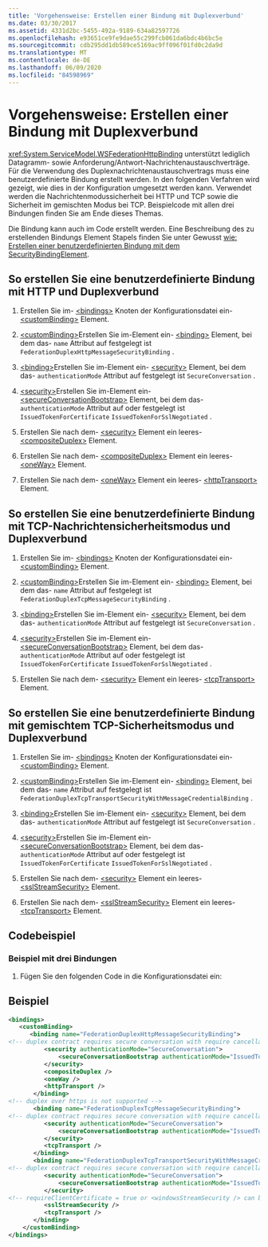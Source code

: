 ```yaml
---
title: 'Vorgehensweise: Erstellen einer Bindung mit Duplexverbund'
ms.date: 03/30/2017
ms.assetid: 4331d2bc-5455-492a-9189-634a82597726
ms.openlocfilehash: e93651ce9fe9dae55c299fcb061da6bdc4b6bc5e
ms.sourcegitcommit: cdb295dd1db589ce5169ac9ff096f01fd0c2da9d
ms.translationtype: MT
ms.contentlocale: de-DE
ms.lasthandoff: 06/09/2020
ms.locfileid: "84598969"
---
```

# <a name="how-to-create-a-duplex-federated-binding"></a>Vorgehensweise: Erstellen einer Bindung mit Duplexverbund

<xref:System.ServiceModel.WSFederationHttpBinding> unterstützt lediglich Datagramm- sowie Anforderung/Antwort-Nachrichtenaustauschverträge. Für die Verwendung des Duplexnachrichtenaustauschvertrags muss eine benutzerdefinierte Bindung erstellt werden. In den folgenden Verfahren wird gezeigt, wie dies in der Konfiguration umgesetzt werden kann. Verwendet werden die Nachrichtenmodussicherheit bei HTTP und TCP sowie die Sicherheit im gemischten Modus bei TCP. Beispielcode mit allen drei Bindungen finden Sie am Ende dieses Themas.

Die Bindung kann auch im Code erstellt werden. Eine Beschreibung des zu erstellenden Bindungs Element Stapels finden Sie unter Gewusst [wie: Erstellen einer benutzerdefinierten Bindung mit dem SecurityBindingElement](how-to-create-a-custom-binding-using-the-securitybindingelement.md).

## <a name="to-create-a-duplex-federated-custom-binding-with-http"></a>So erstellen Sie eine benutzerdefinierte Bindung mit HTTP und Duplexverbund

1. Erstellen Sie im- [\<bindings>](../../configure-apps/file-schema/wcf/bindings.md) Knoten der Konfigurationsdatei ein- [\<customBinding>](../../configure-apps/file-schema/wcf/custombinding.md) Element.

2. [\<customBinding>](../../configure-apps/file-schema/wcf/custombinding.md)Erstellen Sie im-Element ein- [\<binding>](../../configure-apps/file-schema/wcf/bindings.md) Element, bei dem das- `name` Attribut auf festgelegt ist `FederationDuplexHttpMessageSecurityBinding` .

3. [\<binding>](../../configure-apps/file-schema/wcf/bindings.md)Erstellen Sie im-Element ein- [\<security>](../../configure-apps/file-schema/wcf/security-of-custombinding.md) Element, bei dem das- `authenticationMode` Attribut auf festgelegt ist `SecureConversation` .

4. [\<security>](../../configure-apps/file-schema/wcf/security-of-custombinding.md)Erstellen Sie im-Element ein- [\<secureConversationBootstrap>](../../configure-apps/file-schema/wcf/secureconversationbootstrap.md) Element, bei dem das- `authenticationMode` Attribut auf oder festgelegt ist `IssuedTokenForCertificate` `IssuedTokenForSslNegotiated` .

5. Erstellen Sie nach dem- [\<security>](../../configure-apps/file-schema/wcf/security-of-custombinding.md) Element ein leeres- [\<compositeDuplex>](../../configure-apps/file-schema/wcf/compositeduplex.md) Element.

6. Erstellen Sie nach dem- [\<compositeDuplex>](../../configure-apps/file-schema/wcf/compositeduplex.md) Element ein leeres- [\<oneWay>](../../configure-apps/file-schema/wcf/oneway.md) Element.

7. Erstellen Sie nach dem- [\<oneWay>](../../configure-apps/file-schema/wcf/oneway.md) Element ein leeres- [\<httpTransport>](../../configure-apps/file-schema/wcf/httptransport.md) Element.

## <a name="to-create-a-duplex-federated-custom-binding-with-tcp-message-security-mode"></a>So erstellen Sie eine benutzerdefinierte Bindung mit TCP-Nachrichtensicherheitsmodus und Duplexverbund

1. Erstellen Sie im- [\<bindings>](../../configure-apps/file-schema/wcf/bindings.md) Knoten der Konfigurationsdatei ein- [\<customBinding>](../../configure-apps/file-schema/wcf/custombinding.md) Element.

2. [\<customBinding>](../../configure-apps/file-schema/wcf/custombinding.md)Erstellen Sie im-Element ein- [\<binding>](../../configure-apps/file-schema/wcf/bindings.md) Element, bei dem das- `name` Attribut auf festgelegt ist `FederationDuplexTcpMessageSecurityBinding` .

3. [\<binding>](../../configure-apps/file-schema/wcf/bindings.md)Erstellen Sie im-Element ein- [\<security>](../../configure-apps/file-schema/wcf/security-of-custombinding.md) Element, bei dem das- `authenticationMode` Attribut auf festgelegt ist `SecureConversation` .

4. [\<security>](../../configure-apps/file-schema/wcf/security-of-custombinding.md)Erstellen Sie im-Element ein- [\<secureConversationBootstrap>](../../configure-apps/file-schema/wcf/secureconversationbootstrap.md) Element, bei dem das- `authenticationMode` Attribut auf oder festgelegt ist `IssuedTokenForCertificate` `IssuedTokenForSslNegotiated` .

5. Erstellen Sie nach dem- [\<security>](../../configure-apps/file-schema/wcf/security-of-custombinding.md) Element ein leeres- [\<tcpTransport>](../../configure-apps/file-schema/wcf/tcptransport.md) Element.

## <a name="to-create-a-duplex-federated-custom-binding-with-tcp-mixed-security-mode"></a>So erstellen Sie eine benutzerdefinierte Bindung mit gemischtem TCP-Sicherheitsmodus und Duplexverbund

1. Erstellen Sie im- [\<bindings>](../../configure-apps/file-schema/wcf/bindings.md) Knoten der Konfigurationsdatei ein- [\<customBinding>](../../configure-apps/file-schema/wcf/custombinding.md) Element.

2. [\<customBinding>](../../configure-apps/file-schema/wcf/custombinding.md)Erstellen Sie im-Element ein- [\<binding>](../../configure-apps/file-schema/wcf/bindings.md) Element, bei dem das- `name` Attribut auf festgelegt ist `FederationDuplexTcpTransportSecurityWithMessageCredentialBinding` .

3. [\<binding>](../../configure-apps/file-schema/wcf/bindings.md)Erstellen Sie im-Element ein- [\<security>](../../configure-apps/file-schema/wcf/security-of-custombinding.md) Element, bei dem das- `authenticationMode` Attribut auf festgelegt ist `SecureConversation` .

4. [\<security>](../../configure-apps/file-schema/wcf/security-of-custombinding.md)Erstellen Sie im-Element ein- [\<secureConversationBootstrap>](../../configure-apps/file-schema/wcf/secureconversationbootstrap.md) Element, bei dem das- `authenticationMode` Attribut auf oder festgelegt ist `IssuedTokenForCertificate` `IssuedTokenForSslNegotiated` .

5. Erstellen Sie nach dem- [\<security>](../../configure-apps/file-schema/wcf/security-of-custombinding.md) Element ein leeres- [\<sslStreamSecurity>](../../configure-apps/file-schema/wcf/sslstreamsecurity.md) Element.

6. Erstellen Sie nach dem- [\<sslStreamSecurity>](../../configure-apps/file-schema/wcf/sslstreamsecurity.md) Element ein leeres- [\<tcpTransport>](../../configure-apps/file-schema/wcf/tcptransport.md) Element.

## <a name="code-sample"></a>Codebeispiel

### <a name="sample-with-3-bindings"></a>Beispiel mit drei Bindungen

1. Fügen Sie den folgenden Code in die Konfigurationsdatei ein:

## <a name="example"></a>Beispiel

```xml
<bindings>
   <customBinding>
      <binding name="FederationDuplexHttpMessageSecurityBinding">
<!-- duplex contract requires secure conversation with require cancellation = true -->
          <security authenticationMode="SecureConversation">
              <secureConversationBootstrap authenticationMode="IssuedTokenForSslNegotiated" />
          </security>
          <compositeDuplex />
          <oneWay />
          <httpTransport />
       </binding>
<!-- duplex over https is not supported -->
       <binding name="FederationDuplexTcpMessageSecurityBinding">
<!-- duplex contract requires secure conversation with require cancellation = true -->
          <security authenticationMode="SecureConversation">
              <secureConversationBootstrap authenticationMode="IssuedTokenForSslNegotiated" />
          </security>
          <tcpTransport />
       </binding>
       <binding name="FederationDuplexTcpTransportSecurityWithMessageCredentialsBinding">
<!-- duplex contract requires secure conversation with require cancellation = true -->
          <security authenticationMode="SecureConversation">
              <secureConversationBootstrap authenticationMode="IssuedTokenOverTransport" />
          </security>
<!-- requireClientCertificate = true or <windowsStreamSecurity /> can be used, but does not make sense for most scenarios -->
          <sslStreamSecurity />
          <tcpTransport />
       </binding>
    </customBinding>
</bindings>
```
